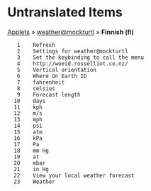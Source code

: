 # Untranslated Items
[Applets](../../../README.md) &#187; [weather@mockturtl](../README.md) &#187; **Finnish (fi)**

       1	Refresh
       2	Settings for weather@mockturtl
       3	Set the keybinding to call the menu
       4	http://woeid.rosselliot.co.nz/
       5	Vertical orientation
       6	Where On Earth ID
       7	fahrenheit
       8	celsius
       9	Forecast length
      10	days
      11	kph
      12	m/s
      13	mph
      14	psi
      15	atm
      16	kPa
      17	Pa
      18	mm Hg
      19	at
      20	mbar
      21	in Hg
      22	View your local weather forecast
      23	Weather
